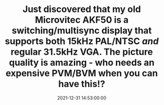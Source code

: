 ---
layout: quote
title: "Just discovered that my old Microvitec AKF50 is a switching/multisync display that supports both 15kHz PAL/NTSC *and* regular 31.5kHz VGA. The picture quality is amazing - who needs an expensive PVM/BVM when you can have this!?"
date: '2021-12-31 14:53:00:00'
overrideUrl: "https://twitter.com/jamesfmackenzie/status/1477004973179346956"
tags: [Consumer Tech, Retrocomputing, Retrogaming, Tweets]
---